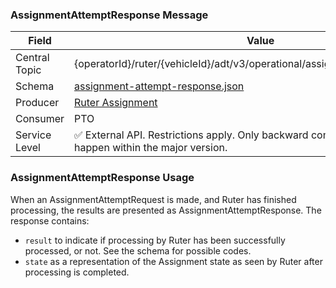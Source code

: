 ### AssignmentAttemptResponse Message
| Field         | Value                                                                                                                       |
|---------------|-----------------------------------------------------------------------------------------------------------------------------|
| Central Topic | {operatorId}/ruter/{vehicleId}/adt/v3/operational/assignment/attempt/response                                               |
| Schema        | [ assignment-attempt-response.json ](json-schemas/operational/assignment/attempt/response/assignment-attempt-response.json) |
| Producer      | [Ruter Assignment](https://github.com/orgs/RuterNo/teams/assignment)                                                        |
| Consumer      | PTO                                                                                                                         |
| Service Level | ✅ External API. Restrictions apply. Only backward compatible changes may happen within the major version.                   |

### AssignmentAttemptResponse Usage
When an AssignmentAttemptRequest is made, and Ruter has finished processing, the results are presented as AssignmentAttemptResponse.
The response contains:
- `result` to indicate if processing by Ruter has been successfully processed, or not. See the schema for possible codes.
- `state` as a representation of the Assignment state as seen by Ruter after processing is completed.
